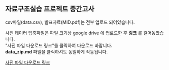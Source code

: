 ## 자료구조실습 프로젝트 중간고사   
csv파일(data.csv), 발표자료(MID.pdf)는 전부 업로드 되어있습니다.   

사진 데이터 압축파일은 파일 크기상 google drive 에 업로드한 후 __링크__ 를 걸어놓았습니다.   
"사진 파일 다운로드 링크"를 클릭하여 다운로드 바랍니다.  
__data_zip.md__ 파일을 클릭하셔도 동일하게 작동됩니다.

[사진 파일 다운로드 링크](https://drive.google.com/file/d/1cBgdP5OURqIRlrin_wq98mS5ZI8b_6GI/view?usp=sharing)
